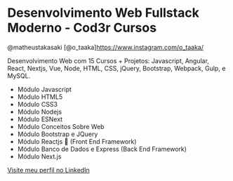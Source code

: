# Desenvolvimento Web Fullstack Moderno - Cod3r Cursos
@matheustakasaki
[@o_taaka]https://www.instagram.com/o_taaka/

Desenvolvimento Web com 15 Cursos + Projetos: Javascript, Angular, React, Nextjs, Vue, Node, HTML, CSS, jQuery, Bootstrap, Webpack, Gulp, e MySQL.

-   Módulo Javascript
-   Módulo HTML5
-   Módulo CSS3
-   Módulo Nodejs
-   Módulo ESNext
-   Módulo Conceitos Sobre Web
-   Módulo Bootstrap e JQuery
-   Módulo Reactjs 🎨 (Front End Framework)
-   Módulo Banco de Dados e Express (Back End Framework)
-   Módulo Next.js

[Visite meu perfil no LinkedIn](https://www.linkedin.com/in/matheus-takasaki-antunes/)
